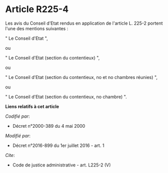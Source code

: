 # Article R225-4

Les avis du Conseil d'Etat rendus en application de l'article L. 225-2 portent l'une des mentions suivantes :

" Le Conseil d'Etat ",

ou

" Le Conseil d'Etat (section du contentieux) ",

ou

" Le Conseil d'Etat (section du contentieux, no et no chambres réunies) ",

ou

" Le Conseil d'Etat (section du contentieux, no chambre) ".

**Liens relatifs à cet article**

_Codifié par_:

  - Décret n°2000-389 du 4 mai 2000

_Modifié par_:

  - Décret n°2016-899 du 1er juillet 2016 - art. 1

_Cite_:

  - Code de justice administrative - art. L225-2 (V)

